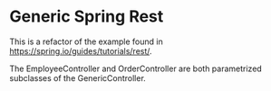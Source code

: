 # Generic Spring Rest
This is a refactor of the example found in https://spring.io/guides/tutorials/rest/.

The EmployeeController and OrderController are both parametrized subclasses of the GenericController<T>.
